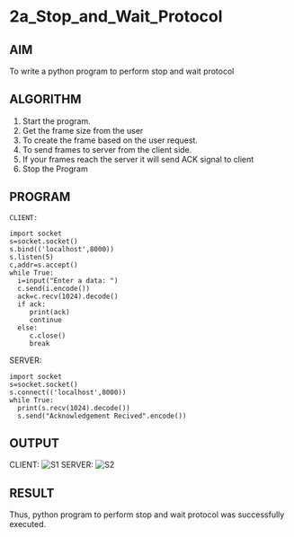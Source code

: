# 2a_Stop_and_Wait_Protocol
## AIM 
To write a python program to perform stop and wait protocol
## ALGORITHM
1. Start the program.
2. Get the frame size from the user
3. To create the frame based on the user request.
4. To send frames to server from the client side.
5. If your frames reach the server it will send ACK signal to client
6. Stop the Program
## PROGRAM
```
CLIENT:

import socket
s=socket.socket()
s.bind(('localhost',8000))
s.listen(5)
c,addr=s.accept()
while True:
  i=input("Enter a data: ")
  c.send(i.encode())
  ack=c.recv(1024).decode()
  if ack:
     print(ack)
     continue
  else:
     c.close()
     break
```

SERVER:
```
import socket
s=socket.socket()
s.connect(('localhost',8000))
while True:
  print(s.recv(1024).decode())
  s.send("Acknowledgement Recived".encode())
```
## OUTPUT
CLIENT:
![S1](https://github.com/mades2112/2a_Stop_and_Wait_Protocol/assets/152461996/d541820f-f774-4d6d-8de7-290d3e459400)
SERVER:
![S2](https://github.com/mades2112/2a_Stop_and_Wait_Protocol/assets/152461996/f7cf8565-f08c-4f61-a279-a5bd20692fe0)
## RESULT
Thus, python program to perform stop and wait protocol was successfully executed.
